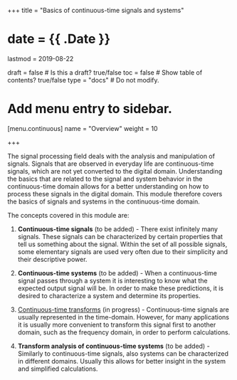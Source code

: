 +++
title = "Basics of continuous-time signals and systems"

# date = {{ .Date }}
lastmod = 2019-08-22

draft = false  # Is this a draft? true/false
toc = false  # Show table of contents? true/false
type = "docs"  # Do not modify.

# Add menu entry to sidebar.
[menu.continuous]
  name = "Overview"
  weight = 10

+++

The signal processing field deals with the analysis and manipulation of signals.
Signals that are observed in everyday life are continuous-time signals, which are not yet converted to the digital domain.
Understanding the basics that are related to the signal and system behavior in the continuous-time domain allows for a better understanding on how to process these signals in the digital domain. This module therefore covers the basics of signals and systems in the continuous-time domain.

The concepts covered in this module are:

1. **Continuous-time signals** (to be added) - There exist infinitely many signals. These signals can be characterized by certain properties that tell us something about the signal. Within the set of all possible signals, some elementary signals are used very often due to their simplicity and their descriptive power.

2. **Continuous-time systems** (to be added) - When a continuous-time signal passes through a system it is interesting to know what the expected output signal will be. In order to make these predictions, it is desired to characterize a system and determine its properties.

3. <a href="../continuoussignalprocessing_transforms_main">Continuous-time transforms</a> (in progress) - Continuous-time signals are usually represented in the time-domain. However, for many applications it is usually more convenient to transform this signal first to another domain, such as the frequency domain, in order to perform calculations.

4. **Transform analysis of continuous-time systems** (to be added) - Similarly to continuous-time signals, also systems can be characterized in different domains. Usually this allows for better insight in the system and simplified calculations.
